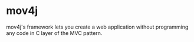mov4j
=====

mov4j's framework lets you create a web application without programming any code in C layer of the MVC pattern.